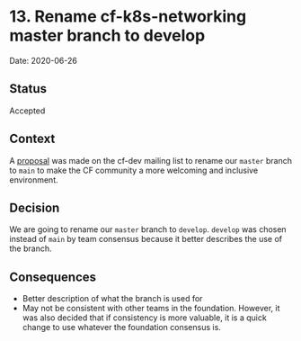 # 13. Rename cf-k8s-networking master branch to develop

Date: 2020-06-26

## Status

Accepted

## Context

A [proposal](https://lists.cloudfoundry.org/g/cf-dev/topic/75070528#9059) was
made on the cf-dev mailing list to rename our `master` branch to `main` to make
the CF community a more welcoming and inclusive environment.

## Decision

We are going to rename our `master` branch to `develop`. `develop` was chosen
instead of `main` by team consensus because it better describes the use of the
branch.

## Consequences

- Better description of what the branch is used for
- May not be consistent with other teams in the foundation. However, it was also
  decided that if consistency is more valuable, it is a quick change to use
  whatever the foundation consensus is.
